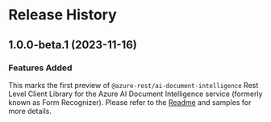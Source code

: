 # Release History

## 1.0.0-beta.1 (2023-11-16)

### Features Added

This marks the first preview of `@azure-rest/ai-document-intelligence` Rest Level Client Library for the Azure AI Document Intelligence service (formerly known as Form Recognizer).
Please refer to the [Readme](https://github.com/Azure/azure-sdk-for-js/blob/main/sdk/documentintelligence/ai-document-intelligence-rest/README.md) and samples for more details.
